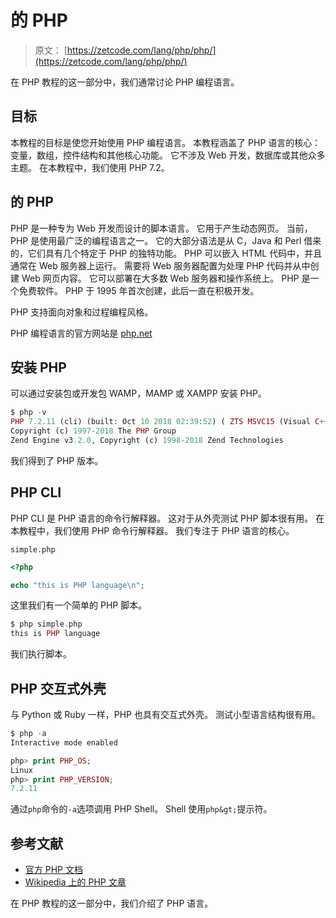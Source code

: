 # 的 PHP

> 原文： [https://zetcode.com/lang/php/php/](https://zetcode.com/lang/php/php/)

在 PHP 教程的这一部分中，我们通常讨论 PHP 编程语言。

## 目标

本教程的目标是使您开始使用 PHP 编程语言。 本教程涵盖了 PHP 语言的核心：变量，数组，控件结构和其他核心功能。 它不涉及 Web 开发，数据库或其他众多主题。 在本教程中，我们使用 PHP 7.2。

## 的 PHP

PHP 是一种专为 Web 开发而设计的脚本语言。 它用于产生动态网页。 当前，PHP 是使用最广泛的编程语言之一。 它的大部分语法是从 C，Java 和 Perl 借来的，它们具有几个特定于 PHP 的独特功能。 PHP 可以嵌入 HTML 代码中，并且通常在 Web 服务器上运行。 需要将 Web 服务器配置为处理 PHP 代码并从中创建 Web 网页内容。 它可以部署在大多数 Web 服务器和操作系统上。 PHP 是一个免费软件。 PHP 于 1995 年首次创建，此后一直在积极开发。

PHP 支持面向对象和过程编程风格。

PHP 编程语言的官方网站是 [php.net](http://php.net)

## 安装 PHP

可以通过安装包或开发包 WAMP，MAMP 或 XAMPP 安装 PHP。

```php
$ php -v
PHP 7.2.11 (cli) (built: Oct 10 2018 02:39:52) ( ZTS MSVC15 (Visual C++ 2017) x86 )
Copyright (c) 1997-2018 The PHP Group
Zend Engine v3.2.0, Copyright (c) 1998-2018 Zend Technologies

```

我们得到了 PHP 版本。

## PHP CLI

PHP CLI 是 PHP 语言的命令行解释器。 这对于从外壳测试 PHP 脚本很有用。 在本教程中，我们使用 PHP 命令行解释器。 我们专注于 PHP 语言的核心。

`simple.php`

```php
<?php

echo "this is PHP language\n";

```

这里我们有一个简单的 PHP 脚本。

```php
$ php simple.php
this is PHP language

```

我们执行脚本。

## PHP 交互式外壳

与 Python 或 Ruby 一样，PHP 也具有交互式外壳。 测试小型语言结构很有用。

```php
$ php -a
Interactive mode enabled

php> print PHP_OS;
Linux
php> print PHP_VERSION;
7.2.11

```

通过`php`命令的`-a`选项调用 PHP Shell。 Shell 使用`php&gt;`提示符。

## 参考文献

*   [官方 PHP 文档](http://php.net/docs.php)
*   [Wikipedia 上的 PHP 文章](https://en.wikipedia.org/wiki/PHP)

在 PHP 教程的这一部分中，我们介绍了 PHP 语言。